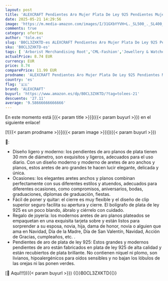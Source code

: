 ```yaml
---
layout: post
title: 'ALEXCRAFT Pendientes Aro Mujer Plata De Ley 925 Pendientes Mujer Plata Aros Aros De Plata Mujer Grandes 30MM'
date: 2025-05-21 14:29:56
image: 'https://m.media-amazon.com/images/I/31GXbYYVH+L._SL500_._SL400_.jpg'
comments: true
category: ofertas
author: 'tole.es'
slug: 'B0CL3ZXKTD-es ALEXCRAFT Pendientes Aro Mujer Plata De Ley 925 Pendientes...'
sku: 'B0CL3ZXKTD-es'
tags: [ 'Arborist Merchandising Root','CML-Fashion','Jewellery & Watches','Joyería para mujer','Moda','Moda Mujer','Pendientes para mujer','Regalar','Self Service','Softlines | Jewelry | Co-gender','Special Features Stores','Womens Fashion','alexcraft','c8538d25-3af9-48d3-aeff-5f3ce5572a36_0','c8538d25-3af9-48d3-aeff-5f3ce5572a36_4401','c8538d25-3af9-48d3-aeff-5f3ce5572a36_5101','c8538d25-3af9-48d3-aeff-5f3ce5572a36_6401','de','ley','plata','🇪🇸', ]
actualPrice: 8.74 EUR
currency: EUR
price: 8.74
comparePrice: 11.99 EUR
prodname: 'ALEXCRAFT Pendientes Aro Mujer Plata De Ley 925 Pendientes Mujer Plata Aros Aros De Plata Mujer Grandes 30MM'
country: 'es'
flag: '🇪🇸'
brand: 'ALEXCRAFT'
buyurl: 'https://www.amazon.es/dp/B0CL3ZXKTD/?tag=tolees-21'
descuento: '27.11'
average: '9.58666666666666'
---
```


En este momento está [{{< param title >}}]({{< param buyurl >}}) en el siguiente enlace!

[![{{< param prodname >}}]({{< param image >}})]({{< param buyurl >}})

🔎:

- Diseño ligero y moderno: los pendientes de aro planos de plata tienen 30 mm de diámetro, son exquisitos y ligeros, adecuados para el uso diario. Con un diseño moderno y moderno de aretes de aro anchos y planos, estos aretes de aro grandes te hacen lucir elegante, delicada y única.
- Ocasiones: los elegantes aretes anchos y planos combinan perfectamente con sus diferentes estilos y atuendos, adecuados para diferentes ocasiones, como compromisos, aniversarios, bodas, graduaciones, diplomas de graduación, fiestas.
- Fácil de poner y quitar: el cierre es muy flexible y el diseño de clip superior seguro facilita su apertura y cierre. El bolígrafo de plata de ley 925 es un poco blando, ábralo y ciérrelo con cuidado.
- Regalo de joyería: los modernos aretes de aro planos plateados se empaquetan en una exquisita tarjeta sobre y están listos para sorprender a su esposa, novia, hija, dama de honor, novia o alguien que ama en Navidad, Día de la Madre, Día de San Valentín, Navidad, Acción de Gracias, cumpleaños, etc. .
- Pendientes de aro de plata de ley 925: Estos grandes y modernos pendientes de aro están fabricados en plata de ley 925 de alta calidad y están recubiertos de plata brillante. No contienen níquel ni plomo, son livianos, hipoalergénicos para oídos sensibles y no bajan los lóbulos de las orejas ni las ponen verdes.

[🛒 Aquí!!!]({{< param buyurl >}})
{{<world>}}B0CL3ZXKTD{{</world>}}
